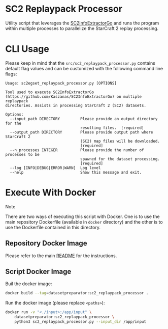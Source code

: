 # SC2 Replaypack Processor

Utility script that leverages the [SC2InfoExtractorGo](https://github.com/Kaszanas/SC2InfoExtractorGo) and runs the program within multiple processes to parallelize the StarCraft 2 replay processing.

# CLI Usage

Please keep in mind that the ```src/sc2_replaypack_processor.py```  contains default flag values and can be customized with the following command line flags:
```
Usage: sc2egset_replaypack_processor.py [OPTIONS]

Tool used to execute SC2InfoExtractorGo
(https://github.com/Kaszanas/SC2InfoExtractorGo) on multiple replaypack
directories. Assists in processing StarCraft 2 (SC2) datasets.

Options:
  --input_path DIRECTORY         Please provide an output directory for the
                                 resulting files.  [required]
  --output_path DIRECTORY        Please provide output path where StarCraft 2
                                 (SC2) map files will be downloaded.
                                 [required]
  --n_processes INTEGER          Please provide the number of processes to be
                                 spawned for the dataset processing.
                                 [required]
  --log [INFO|DEBUG|ERROR|WARN]  Log level
  --help                         Show this message and exit.
```

# Execute With Docker

> [!NOTE]
> There are two ways of executing this script with Docker. One is to use the main repository Dockerfile (available in `docker` directory) and the other is to use the Dockerfile contained in this directory.

## Repository Docker Image

Please refer to the main [README](../../README.md) for the instructions.

## Script Docker Image

Buil the docker image:
```bash
docker build --tag=datasetpreparator:sc2_replaypack_processor .
```

Run the docker image (please replace `<paths>`):
```bash
docker run -v "<./input>:/app/input" \
    datasetpreparator:sc2_replaypack_processor \
    python3 sc2_replaypack_processor.py --input_dir /app/input
```
